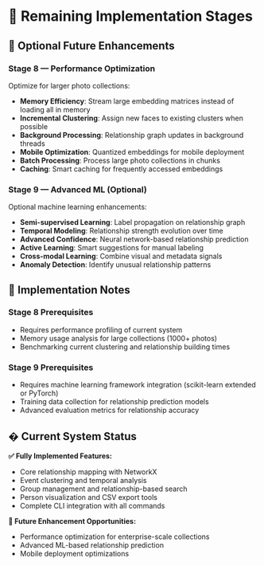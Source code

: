 # 🚀 Remaining Implementation Stages

## 🔮 **Optional Future Enhancements**

### **Stage 8 — Performance Optimization**

Optimize for larger photo collections:

- **Memory Efficiency**: Stream large embedding matrices instead of loading all in memory
- **Incremental Clustering**: Assign new faces to existing clusters when possible  
- **Background Processing**: Relationship graph updates in background threads
- **Mobile Optimization**: Quantized embeddings for mobile deployment
- **Batch Processing**: Process large photo collections in chunks
- **Caching**: Smart caching for frequently accessed embeddings

### **Stage 9 — Advanced ML (Optional)**

Optional machine learning enhancements:

- **Semi-supervised Learning**: Label propagation on relationship graph
- **Temporal Modeling**: Relationship strength evolution over time
- **Advanced Confidence**: Neural network-based relationship prediction
- **Active Learning**: Smart suggestions for manual labeling
- **Cross-modal Learning**: Combine visual and metadata signals
- **Anomaly Detection**: Identify unusual relationship patterns

## 🎯 **Implementation Notes**

### **Stage 8 Prerequisites**
- Requires performance profiling of current system
- Memory usage analysis for large collections (1000+ photos)
- Benchmarking current clustering and relationship building times

### **Stage 9 Prerequisites**  
- Requires machine learning framework integration (scikit-learn extended or PyTorch)
- Training data collection for relationship prediction models
- Advanced evaluation metrics for relationship accuracy

## � **Current System Status**

**✅ Fully Implemented Features:**
- Core relationship mapping with NetworkX
- Event clustering and temporal analysis  
- Group management and relationship-based search
- Person visualization and CSV export tools
- Complete CLI integration with all commands

**🔮 Future Enhancement Opportunities:**
- Performance optimization for enterprise-scale collections
- Advanced ML-based relationship prediction
- Mobile deployment optimizations
